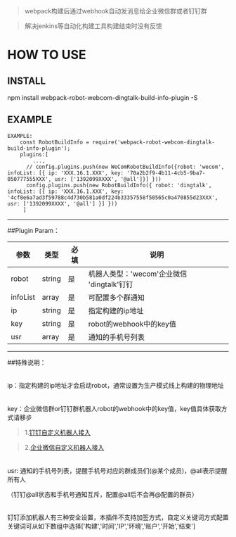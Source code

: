 > webpack构建后通过webhook自动发消息给企业微信群或者钉钉群  

> 解决jenkins等自动化构建工具构建结束时没有反馈

# HOW TO USE

## INSTALL
npm install webpack-robot-webcom-dingtalk-build-info-plugin -S

## EXAMPLE
```
EXAMPLE:
    const RobotBuildInfo = require('webpack-robot-webcom-dingtalk-build-info-plugin');
    plugins:[
        ...,
      // config.plugins.push(new WeComRobotBuildInfo({robot: 'wecom', infoList: [{ ip: 'XXX.16.1.XXX', key: '70a2b2f9-4b11-4cb5-9ba7-050777555XXX', usr: ['1392099XXXX', '@all']}] }))
      config.plugins.push(new RobotBuildInfo({ robot: 'dingtalk', infoList: [{ ip: 'XXX.16.1.XXX', key: '4cf8e6a7ad3f59788c4d730b581a0df224b33357558f50565c0a470855d23XXX', usr: ['1392099XXXX', '@all'] }] }))
     ]
```
----------
##Plugin Param：

|  参数   | 类型  | 必填  | 说明  |
|  ----  | ----  | ---- |---- |
| robot  | string | 是 | 机器人类型：'wecom'企业微信 'dingtalk'钉钉 |
| infoList  | array | 是 |可配置多个群通知 |
| ip  | string | 是 |指定构建的ip地址 |
| key  | string | 是 |robot的webhook中的key值 |
| usr  | array | 是 |通知的手机号列表 |
----------
##特殊说明：
######
ip：指定构建的ip地址才会启动robot，通常设置为生产模式线上构建的物理地址
######
key：企业微信群or钉钉群机器人robot的webhook中的key值，key值具体获取方式请移步
>1.[钉钉自定义机器人接入](https://developers.dingtalk.com/document/app/custom-robot-access?spm=ding_open_doc.document.0.0.6d9d28e1MFaD4s#topic-2026027)  

>2.[企业微信自定义机器人接入](https://work.weixin.qq.com/help?person_id=1&doc_id=13376) 


######
usr: 通知的手机号列表，提醒手机号对应的群成员们(@某个成员)，@all表示提醒所有人

（钉钉@all状态和手机号通知互斥，配置@all后不会再@配置的群员）


######
钉钉添加机器人有三种安全设置，本插件不支持加签方式，自定义关键词方式配置关键词可从如下数组中选择['构建','时间','IP','环境','账户','开始','结束']
